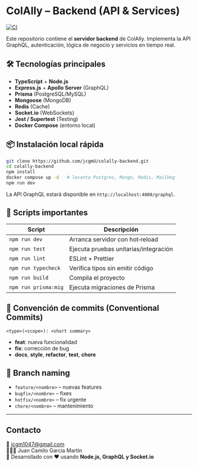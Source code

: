 # ColAlly – Backend (API & Services)
[![CI](https://github.com/jcgmU/colally-backend/actions/workflows/ci.yml/badge.svg)](https://github.com/jcgmU/colally-backend/actions/workflows/ci.yml)

Este repositorio contiene el **servidor backend** de ColAlly. Implementa la API GraphQL, autenticación, lógica de negocio y servicios en tiempo real.

## 🛠️ Tecnologías principales

- **TypeScript** + **Node.js**
- **Express.js** + **Apollo Server** (GraphQL)
- **Prisma** (PostgreSQL/MySQL)
- **Mongoose** (MongoDB)
- **Redis** (Cache)
- **Socket.io** (WebSockets)
- **Jest / Supertest** (Testing)
- **Docker Compose** (entorno local)

## 📦 Instalación local rápida

```bash
git clone https://github.com/jcgmU/colally-backend.git
cd colally-backend
npm install
docker compose up -d   # levanta Postgres, Mongo, Redis, MailHog
npm run dev
```

La API GraphQL estará disponible en `http://localhost:4000/graphql`.

## 🧪 Scripts importantes

| Script               | Descripción                           |
| -------------------- | ------------------------------------- |
| `npm run dev`        | Arranca servidor con hot‑reload       |
| `npm run test`       | Ejecuta pruebas unitarias/integración |
| `npm run lint`       | ESLint + Prettier                     |
| `npm run typecheck`  | Verifica tipos sin emitir código      |
| `npm run build`      | Compila el proyecto                   |
| `npm run prisma:mig` | Ejecuta migraciones de Prisma         |

## 🔑 Convención de commits (Conventional Commits)

```
<type>(<scope>): <short summary>
```

- **feat**: nueva funcionalidad
- **fix**: corrección de bug
- **docs**, **style**, **refactor**, **test**, **chore**

## 📝 Branch naming

- `feature/<nombre>` – nuevas features
- `bugfix/<nombre>` – fixes
- `hotfix/<nombre>` – fix urgente
- `chore/<nombre>` – mantenimiento

---

## Contacto

📧 jcgm1047@gmail.com  
👨🏻‍💻 Juan Camilo Garcia Martin  
🚀 Desarrollado con ❤️ usando **Node.js, GraphQL y Socket.io**
